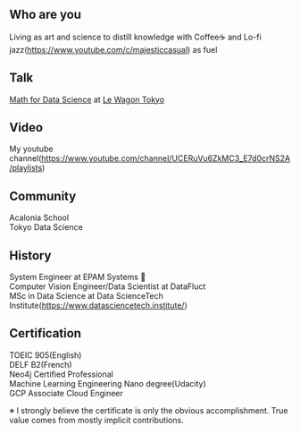 ## Who are you
Living as art and science to distill knowledge with Coffee☕️ and Lo-fi jazz(https://www.youtube.com/c/majesticcasual) as fuel

## Talk
[Math for Data Science](https://www.youtube.com/watch?v=DqoDpm_OjxQ&t=517s) at [Le Wagon Tokyo](https://www.lewagon.com/tokyo)

## Video
My youtube channel(https://www.youtube.com/channel/UCERuVu6ZkMC3_E7d0crNS2A/playlists)

## Community
Acalonia School \
Tokyo Data Science


## History
System Engineer at EPAM Systems 👶 \
Computer Vision Engineer/Data Scientist at DataFluct \
MSc in Data Science at Data ScienceTech Institute(https://www.datasciencetech.institute/)

## Certification
TOEIC 905(English) \
DELF B2(French) \
Neo4j Certified Professional \
Machine Learning Engineering Nano degree(Udacity) \
GCP Associate Cloud Engineer

※ I strongly believe the certificate is only the obvious accomplishment. True value comes from mostly implicit contributions.
